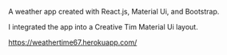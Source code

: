 A weather app created with React.js, Material Ui, and Bootstrap.

I integrated the app into a Creative Tim Material Ui layout.

https://weathertime67.herokuapp.com/
